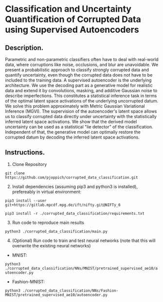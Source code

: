 # Classification and Uncertainty Quantification of Corrupted Data using Supervised Autoencoders
## Description. 
Parametric and non-parametric classifiers often have to deal with real-world data, where corruptions like noise, occlusions, and blur are unavoidable. We present a probabilistic approach to classify strongly corrupted data and quantify uncertainty, even though the corrupted data does not have to be included to the training data. A supervised autoencoder is the underlying architecture. We use the decoding part as a generative model for realistic data and extend it by convolutions, masking, and additive Gaussian noise to describe imperfections. This constitutes a statistical inference task in terms of the optimal latent space activations of the underlying uncorrupted datum. We solve this problem approximately with Metric Gaussian Variational Inference (MGVI). The supervision of the autoencoder's latent space allows us to classify corrupted data directly under uncertainty with the statistically inferred latent space activations. We show that the derived model uncertainty can be used as a statistical "lie detector" of the classification. Independent of that, the generative model can optimally restore the corrupted datum by decoding the inferred latent space activations.
## Instructions. 
1. Clone Repository

`git clone https://github.com/pjoppich/corrupted_data_classification.git`

2. Install dependencies (assuming pip3 and python3 is installed), prefereably in virtual environment:

`pip3 install --user git+https://gitlab.mpcdf.mpg.de/ift/nifty.git@NIFTy_6`

`pip3 install -r ./corrupted_data_classification/requirements.txt`

3. Run code to reproduce main results

`python3 ./corrupted_data_classification/main.py`

4. (Optional) Run code to train and test neural networks (note that this will overwrite the existing neural networks)

- MNIST:

`python3 ./corrupted_data_classification/NNs/MNIST/pretrained_supervised_ae10/autoencoder.py`

- Fashion-MNIST:

`python3 ./corrupted_data_classification/NNs/Fashion-MNIST/pretrained_supervised_ae10/autoencoder.py`


